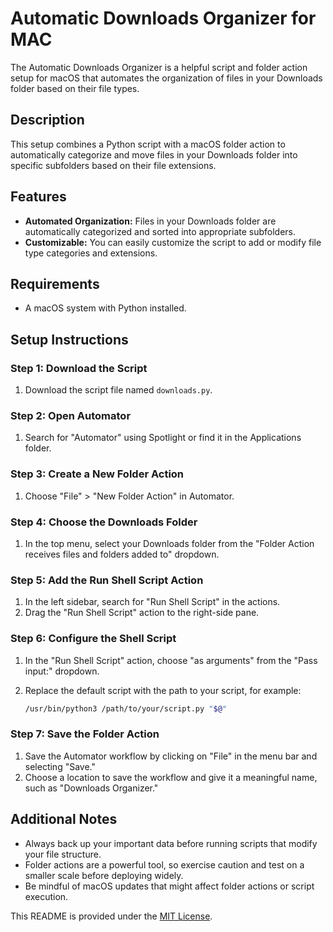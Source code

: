 # Automatic Downloads Organizer for MAC

The Automatic Downloads Organizer is a helpful script and folder action setup for macOS that automates the organization of files in your Downloads folder based on their file types.

## Description

This setup combines a Python script with a macOS folder action to automatically categorize and move files in your Downloads folder into specific subfolders based on their file extensions.

## Features

- **Automated Organization:** Files in your Downloads folder are automatically categorized and sorted into appropriate subfolders.
- **Customizable:** You can easily customize the script to add or modify file type categories and extensions.

## Requirements

- A macOS system with Python installed.

## Setup Instructions

### Step 1: Download the Script

1. Download the script file named `downloads.py`.

### Step 2: Open Automator

1. Search for "Automator" using Spotlight or find it in the Applications folder.

### Step 3: Create a New Folder Action

1. Choose "File" > "New Folder Action" in Automator.

### Step 4: Choose the Downloads Folder

1. In the top menu, select your Downloads folder from the "Folder Action receives files and folders added to" dropdown.

### Step 5: Add the Run Shell Script Action

1. In the left sidebar, search for "Run Shell Script" in the actions.
2. Drag the "Run Shell Script" action to the right-side pane.

### Step 6: Configure the Shell Script

1. In the "Run Shell Script" action, choose "as arguments" from the "Pass input:" dropdown.
2. Replace the default script with the path to your script, for example:
   
   ```bash
   /usr/bin/python3 /path/to/your/script.py "$@"
   ```

### Step 7: Save the Folder Action

1. Save the Automator workflow by clicking on "File" in the menu bar and selecting "Save."
2. Choose a location to save the workflow and give it a meaningful name, such as "Downloads Organizer."


## Additional Notes

- Always back up your important data before running scripts that modify your file structure.
- Folder actions are a powerful tool, so exercise caution and test on a smaller scale before deploying widely.
- Be mindful of macOS updates that might affect folder actions or script execution.


This README is provided under the [MIT License](LICENSE).



